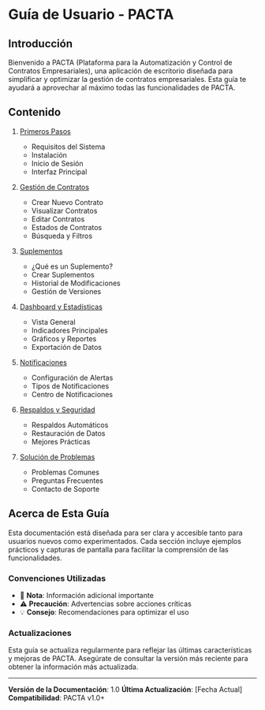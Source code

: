 # Guía de Usuario - PACTA

## Introducción

Bienvenido a PACTA (Plataforma para la Automatización y Control de Contratos Empresariales), una aplicación de escritorio diseñada para simplificar y optimizar la gestión de contratos empresariales. Esta guía te ayudará a aprovechar al máximo todas las funcionalidades de PACTA.

## Contenido

1. [Primeros Pasos](./primeros-pasos.md)

   - Requisitos del Sistema
   - Instalación
   - Inicio de Sesión
   - Interfaz Principal

2. [Gestión de Contratos](./contratos.md)

   - Crear Nuevo Contrato
   - Visualizar Contratos
   - Editar Contratos
   - Estados de Contratos
   - Búsqueda y Filtros

3. [Suplementos](./suplementos.md)

   - ¿Qué es un Suplemento?
   - Crear Suplementos
   - Historial de Modificaciones
   - Gestión de Versiones

4. [Dashboard y Estadísticas](./dashboard.md)

   - Vista General
   - Indicadores Principales
   - Gráficos y Reportes
   - Exportación de Datos

5. [Notificaciones](./notificaciones.md)

   - Configuración de Alertas
   - Tipos de Notificaciones
   - Centro de Notificaciones

6. [Respaldos y Seguridad](./respaldos.md)

   - Respaldos Automáticos
   - Restauración de Datos
   - Mejores Prácticas

7. [Solución de Problemas](./solucion-problemas.md)
   - Problemas Comunes
   - Preguntas Frecuentes
   - Contacto de Soporte

## Acerca de Esta Guía

Esta documentación está diseñada para ser clara y accesible tanto para usuarios nuevos como experimentados. Cada sección incluye ejemplos prácticos y capturas de pantalla para facilitar la comprensión de las funcionalidades.

### Convenciones Utilizadas

- 📝 **Nota**: Información adicional importante
- ⚠️ **Precaución**: Advertencias sobre acciones críticas
- 💡 **Consejo**: Recomendaciones para optimizar el uso

### Actualizaciones

Esta guía se actualiza regularmente para reflejar las últimas características y mejoras de PACTA. Asegúrate de consultar la versión más reciente para obtener la información más actualizada.

---

**Versión de la Documentación**: 1.0
**Última Actualización**: [Fecha Actual]
**Compatibilidad**: PACTA v1.0+
